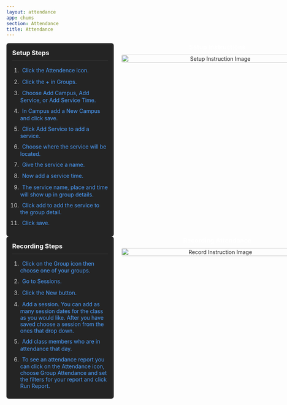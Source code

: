 ```yaml
---
layout: attendance
app: chums
section: Attendance
title: Attendance
---
```


<div class="media-content">
  <div class="instruction-steps">
    <h3>Setup Steps</h3>
    <ol class="steps-list">
      <li><span class="instruction-step setup-step" data-image="https://github.com/LiveChurchSolutions/ChurchAppsSupport/assets/127863068/f3a977c9-1f1b-44b6-8ed3-4ed3a41a61d8">Click the Attendence icon.</span></li>
      <li><span class="instruction-step setup-step" data-image="https://github.com/LiveChurchSolutions/ChurchAppsSupport/assets/127863068/49383c9e-ecf1-4e01-8b00-01080113d45b">Click the + in Groups.</span></li>
      <li><span class="instruction-step setup-step" data-image="https://github.com/LiveChurchSolutions/ChurchAppsSupport/assets/127863068/1bb1bbd7-8a41-4e7a-a99f-ac6cd722efdd">Choose Add Campus, Add Service, or Add Service Time.</span></li>
      <li><span class="instruction-step setup-step" data-image="https://github.com/LiveChurchSolutions/ChurchAppsSupport/assets/127863068/6f5053b0-ac85-4a30-a439-e35c2e8be515">In Campus add a New Campus and click save.</span></li>
      <li><span class="instruction-step setup-step" data-image="https://github.com/LiveChurchSolutions/ChurchAppsSupport/assets/127863068/a8af80d5-5de6-4c3c-8bd6-9b73d82436c0">Click Add Service to add a service.</span></li>
      <li><span class="instruction-step setup-step" data-image="https://github.com/LiveChurchSolutions/ChurchAppsSupport/assets/127863068/f7121283-1995-4316-a5b3-e931d1680856">Choose where the service will be located.</span></li>
      <li><span class="instruction-step setup-step" data-image="https://github.com/LiveChurchSolutions/ChurchAppsSupport/assets/127863068/04f57bb8-ff9c-445b-b714-e401867d75d4">Give the service a name.</span></li>
      <li><span class="instruction-step setup-step" data-image="https://github.com/LiveChurchSolutions/ChurchAppsSupport/assets/127863068/0570d074-b0ae-4cdd-9f6b-a90d6bdae095">Now add a service time.</span></li>
      <li><span class="instruction-step setup-step" data-image="https://github.com/LiveChurchSolutions/ChurchAppsSupport/assets/127863068/5a402fe1-3bdd-4ee5-a279-538782635042">The service name, place and time will show up in group details.</span></li>
      <li><span class="instruction-step setup-step" data-image="https://github.com/LiveChurchSolutions/ChurchAppsSupport/assets/127863068/36620eb7-623b-4183-8a2e-6713d1c68309">Click add to add the service to the group detail.</span></li>
      <li><span class="instruction-step setup-step" data-image="https://github.com/LiveChurchSolutions/ChurchAppsSupport/assets/127863068/93ad402b-597a-4aa9-8611-9aee2562c027">Click save.</span></li>
    </ol>
  </div>
  <div id="setupImage" class="instruction-image-container">
    <h3>Setup Instructions</h3>
    <img id="currentSetupImage" src="https://github.com/LiveChurchSolutions/ChurchAppsSupport/assets/127863068/f3a977c9-1f1b-44b6-8ed3-4ed3a41a61d8" alt="Setup Instruction Image">
  </div>
</div>

<div class="media-content">
  <div class="instruction-steps">
    <h3>Recording Steps</h3>
    <ol class="steps-list">
      <li><span class="instruction-step record-step" data-image="https://github.com/LiveChurchSolutions/ChurchAppsSupport/assets/127863068/db2f313e-95a1-4c25-9b3a-6e5c02477807">Click on the Group icon then choose one of your groups.</span></li>
      <li><span class="instruction-step record-step" data-image="https://github.com/LiveChurchSolutions/ChurchAppsSupport/assets/127863068/778664ab-5547-4e4f-978d-6324520f0d2d">Go to Sessions.</span></li>
      <li><span class="instruction-step record-step" data-image="https://github.com/LiveChurchSolutions/ChurchAppsSupport/assets/127863068/96d8259c-650a-4bfd-b72f-c1b25e727181">Click the New button.</span></li>
      <li><span class="instruction-step record-step" data-image="https://github.com/LiveChurchSolutions/ChurchAppsSupport/assets/127863068/621d3a2f-d7f3-412d-8bb8-aeefb4ff66b0">Add a session. You can add as many session dates for the class as you would like. After you have saved choose a session from the ones that drop down.</span></li>
      <li><span class="instruction-step record-step" data-image="https://github.com/LiveChurchSolutions/ChurchAppsSupport/assets/127863068/5a99dd3b-ef88-49c5-985c-6af288353c8b">Add class members who are in attendance that day.</span></li>
      <li><span class="instruction-step record-step" data-image="https://github.com/LiveChurchSolutions/ChurchAppsSupport/assets/127863068/e73f25b2-ab64-4e4a-a0bd-a1a5b8f34518">To see an attendance report you can click on the Attendance icon, choose Group Attendance and set the filters for your report and click Run Report.</span></li>
    </ol>
  </div>
  <div id="recordImage" class="instruction-image-container">
    <h3>Recording Attendance</h3>
    <img id="currentRecordImage" src="https://github.com/LiveChurchSolutions/ChurchAppsSupport/assets/127863068/db2f313e-95a1-4c25-9b3a-6e5c02477807" alt="Record Instruction Image">
  </div>
</div>

<style>
.media-player-container {
  background: #1a1a1a;
  border-radius: 8px;
  padding: 20px;
  margin: 20px 0;
  box-shadow: 0 4px 6px rgba(0, 0, 0, 0.1);
  width: 100% !important;
  max-width: none !important;
}

.media-content {
  display: flex;
  gap: 20px;
  align-items: flex-start;
  width: 100% !important;
  max-width: none !important;
}

.instruction-image-container {
  flex: 2;
  text-align: center;
  margin: 0;
  padding: 0;
  background: transparent;
  width: 66.666% !important;
  min-width: 500px !important;
}

.instruction-image-container h3 {
  margin: 0 0 10px 0;
  padding: 0;
  color: #fff;
}

.instruction-image-container img {
  width: 100% !important;
  height: auto;
  margin: 0;
  padding: 0;
  border: none;
  box-shadow: none;
  max-width: none !important;
  border-radius: 4px;
}

.instruction-steps {
  flex: 1;
  min-width: 250px;
  max-width: 300px;
  background: #242424;
  padding: 15px;
  border-radius: 6px;
  width: 33.333% !important;
  max-height: 600px;
  overflow-y: auto;
  position: sticky;
  top: 20px;
}

.instruction-steps::-webkit-scrollbar {
  width: 8px;
}

.instruction-steps::-webkit-scrollbar-track {
  background: #1a1a1a;
  border-radius: 4px;
}

.instruction-steps::-webkit-scrollbar-thumb {
  background: #4a9eff;
  border-radius: 4px;
}

.instruction-steps::-webkit-scrollbar-thumb:hover {
  background: #357abd;
}

.instruction-steps h3 {
  color: #fff;
  margin: 0 0 15px 0;
  padding-bottom: 10px;
  border-bottom: 1px solid #333;
}

.steps-list {
  margin: 0;
  padding: 0;
  list-style-position: outside;
  padding-left: 1.5em;
}

.steps-list li {
  margin-bottom: 10px;
  color: #e0e0e0;
  position: relative;
}

.instruction-step {
  cursor: pointer;
  color: #4a9eff;
  text-decoration: none;
  display: inline;
  transition: all 0.2s ease;
  line-height: 1.4;
  padding: 2px 5px;
  border-radius: 3px;
}

.instruction-step:hover {
  color: #fff;
  background-color: #333;
}

.instruction-step.active {
  color: #fff;
  background-color: #4a9eff;
}
</style>

<script>
document.addEventListener('DOMContentLoaded', function() {
  const setupSteps = document.querySelectorAll('.setup-step');
  const recordSteps = document.querySelectorAll('.record-step');
  const currentSetupImage = document.getElementById('currentSetupImage');
  const currentRecordImage = document.getElementById('currentRecordImage');

  function handleStepInteraction(steps, currentImage) {
    steps.forEach(step => {
      step.addEventListener('mouseover', function() {
        currentImage.src = this.getAttribute('data-image');
        steps.forEach(s => s.classList.remove('active'));
        this.classList.add('active');
      });
      
      step.addEventListener('click', function() {
        currentImage.src = this.getAttribute('data-image');
        steps.forEach(s => s.classList.remove('active'));
        this.classList.add('active');
      });
    });
  }

  handleStepInteraction(setupSteps, currentSetupImage);
  handleStepInteraction(recordSteps, currentRecordImage);
});
</script>
